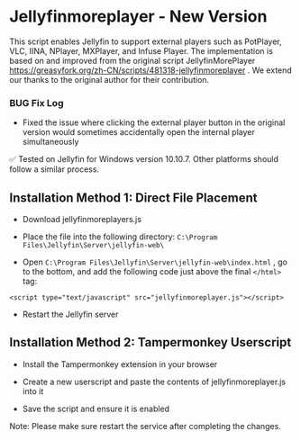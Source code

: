 # Jellyfinmoreplayer - New Version
This script enables Jellyfin to support external players such as PotPlayer, VLC, IINA, NPlayer, MXPlayer, and Infuse Player.
The implementation is based on and improved from the original script JellyfinMorePlayer https://greasyfork.org/zh-CN/scripts/481318-jellyfinmoreplayer . We extend our thanks to the original author for their contribution. 

### BUG Fix Log
- Fixed the issue where clicking the external player button in the original version would sometimes accidentally open the internal player simultaneously

✅ Tested on Jellyfin for Windows version 10.10.7. Other platforms should follow a similar process.

## Installation Method 1: Direct File Placement

- Download jellyfinmoreplayers.js

- Place the file into the following directory:
`C:\Program Files\Jellyfin\Server\jellyfin-web\`

- Open `C:\Program Files\Jellyfin\Server\jellyfin-web\index.html` , go to the bottom, and add the following code just above the final `</html>` tag:

`<script type="text/javascript" src="jellyfinmoreplayer.js"></script>`

- Restart the Jellyfin server

## Installation Method 2: Tampermonkey Userscript

- Install the Tampermonkey extension in your browser

- Create a new userscript and paste the contents of jellyfinmoreplayer.js into it

- Save the script and ensure it is enabled

Note: Please make sure restart the service after completing the changes.
